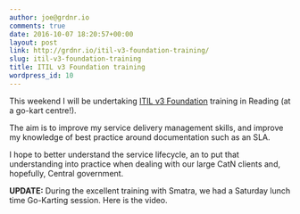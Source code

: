 ```yaml
---
author: joe@grdnr.io
comments: true
date: 2016-10-07 18:20:57+00:00
layout: post
link: http://grdnr.io/itil-v3-foundation-training/
slug: itil-v3-foundation-training
title: ITIL v3 Foundation training
wordpress_id: 10
---
```


This weekend I will be undertaking [ITIL v3 Foundation](http://www.itil-officialsite.com/Qualifications/ITILQualificationLevels/ITILFoundation.aspx) training in Reading (at a go-kart centre!).




The aim is to improve my service delivery management skills, and improve my knowledge of best practice around documentation such as an SLA.





I hope to better understand the service lifecycle, an to put that understanding into practice when dealing with our large CatN clients and, hopefully, Central government.





**UPDATE:** During the excellent training with Smatra, we had a Saturday lunch time Go-Karting session. Here is the video.




